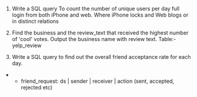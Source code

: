 1. Write a SQL query To count the number of unique users per day full login from both iPhone and web.
Where iPhone locks and Web blogs or in distinct relations

2. Find the business and the review_text that received the highest number of 'cool' votes. Output the business name with review text.
    Table:- yelp_review 
3. Write a SQL query to find out the overall friend acceptance rate for each day.
- - friend_request: ds   | sender  | receiver | action (sent, accepted, rejected etc)
